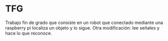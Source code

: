# TFG
Trabajo fin de grado que consiste en un robot que conectado mediante una raspberry pi localiza un objeto y lo sigue.
Otra modificación: lee señales y hace lo que reconoce.
